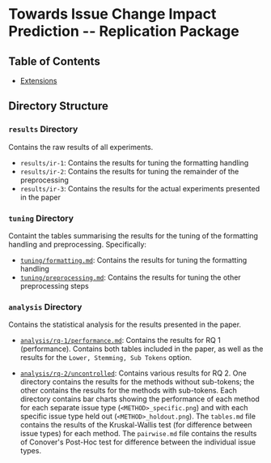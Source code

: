 # Towards Issue Change Impact Prediction -- Replication Package

## Table of Contents

- [Extensions](docs/extensions.md)


## Directory Structure

### `results` Directory

Contains the raw results of all experiments.

- `results/ir-1`: Contains the results for tuning the formatting handling
- `results/ir-2`: Contains the results for tuning the remainder of the preprocessing
- `results/ir-3`: Contains the results for the actual experiments presented in the paper

### `tuning` Directory

Containt the tables summarising the results for the tuning of the formatting handling and preprocessing. Specifically:

- [`tuning/formatting.md`](tuning/formatting.md): Contains the results for tuning the formatting handling
- [`tuning/preprocessing.md`](tuning/preprocessing.md): Contains the results for tuning the other preprocessing steps

### `analysis` Directory

Contains the statistical analysis for the results presented in the paper.

- [`analysis/rq-1/performance.md`](analysis/rq-1/performance.md): Contains the results for RQ 1 (performance). Contains both tables included in the paper, as well as the results for the `Lower, Stemming, Sub Tokens` option.

- [`analysis/rq-2/uncontrolled`](analysis/rq-2/uncontrolled): Contains various results for RQ 2. One directory contains the results for the methods without sub-tokens; the other contains the results for the methods with sub-tokens. Each directory contains bar charts showing the performance of each method for each separate issue type (`<METHOD>_specific.png`) and with each specific issue type held out (`<METHOD>_holdout.png`). The `tables.md` file contains the results of the Kruskal-Wallis test (for difference between issue types) for each method. The `pairwise.md` file contains the results of Conover's Post-Hoc test for difference between the individual issue types.
